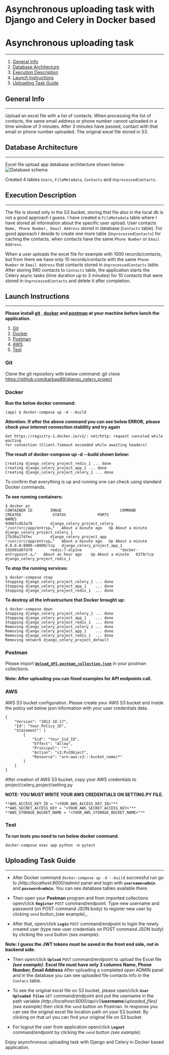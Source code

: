 # Asynchronous uploading task with Django and Celery in Docker based

# Asynchronous uploading task
***
1. [General Info](#general-info)
2. [Database Architecture](#database-architecture)
3. [Execution Description](#execution-description)
4. [Launch Instructions](#launch-instructions)
5. [Uploading Task Guide](#uploading_task_guide)

## General Info
***
Upload an excel file with a list of contacts.
When processing the list of contacts, the same email address or phone number cannot
uploaded in a time window of 3 minutes. After 3 minutes have passed, contact with
that email or phone number uploaded.
The original excel file stored in S3.

## Database Architecture
***
Excel file upload app database architecture shown below:
![Database schema](https://user-images.githubusercontent.com/37728875/213930619-f27d50b1-03ee-4113-8b25-7a06051a4607.JPG)

Created 4 tables `Users`, `FileMetadata`, `Contacts` and `UnprocessedContacts`.

## Execution Description
***
The file is stored only in the S3 bucket, storing that file also in the local db is not a good approach I guess.
I have created a `FileMetadata` table where I have stored all information about the specific user upload.
User contacts `Name, Phone Number, Email Address` stored in database (`Contacts` table).
For good approach I deside to create one more table (`UnprocessedContacts`) for caching the contacts, 
when contacts have the same `Phone Number` or `Email Address`.

When a user uploads the excel file for example with 1000 records/contacts, but from there we have only 10 
records/contacts with the same `Phone Number` or `Email Address` that contacts stored in `UnprocessedContacts` table.
After storing 990 contacts to `Contacts` table, the application starts the Celery async tasks 
(time duration up to 3 minutes) for 10 contacts that were stored in `UnprocessedContacts` and delete it after completion.

## Launch Instructions
***

**Please install [git](https://github.com/git-guides/install-git) , [docker](https://docs.docker.com/engine/install/ubuntu/) and [postman](https://www.postman.com/downloads/) at your machine before lunch the application.**

1. [Git](#git)
2. [Docker](#docker)
3. [Postman](#postman)
4. [AWS](#aws)
5. [Test](#test)

### Git

Clone the git repository with below command:
git clone https://github.com/karbag89/django_celery_project

### Docker

**Run the below docker command:**

```
(app) $ docker-compose up -d --build
```

**Attention: If after the above command you can see below ERROR,** 
**please check your internet connection stability and try again**
```
Get https://registry-1.docker.io/v2/: net/http: request canceled while waiting 
for connection (Client.Timeout exceeded while awaiting headers)
```

**The result of docker-compose up -d --build shown below:**

```
Creating django_celery_project_redis_1 ... done
Creating django_celery_project_app_1 ... done
Creating django_celery_project_celery_1 ... done
```
To confirm that everything is up and running one can check using standard
Docker commands.

**To see running containers:**

```
$ docker ps
CONTAINER ID        IMAGE                          COMMAND                  CREATED              STATUS              PORTS                    NAMES
9d08fcdb3a78        django_celery_project_celery   "/usr/src/app/entryp…"   About a minute ago   Up About a minute                            django_celery_project_celery_1
27b36a17dfec        django_celery_project_app      "/usr/src/app/entryp…"   About a minute ago   Up About a minute   0.0.0.0:8000->8000/tcp   django_celery_project_app_1
15b991d0fd70        redis:7-alpine                 "docker-entrypoint.s…"   About an hour ago    Up About a minute   6379/tcp                 django_celery_project_redis_1

```

**To stop the running services:**

```
$ docker-compose stop
Stopping django_celery_project_celery_1 ... done
Stopping django_celery_project_app_1    ... done
Stopping django_celery_project_redis_1  ... done
```

**To destroy all the infrastructure that Docker brought up:**

```
$ docker-compose down
Stopping django_celery_project_celery_1 ... done
Stopping django_celery_project_app_1    ... done
Stopping django_celery_project_redis_1  ... done
Removing django_celery_project_celery_1 ... done
Removing django_celery_project_app_1    ... done
Removing django_celery_project_redis_1  ... done
Removing network django_celery_project_default
```

### Postman

Please import [**`Upload_API.postman_collection.json`**](https://github.com/karbag89/django_celery_project/blob/main/Upload_API.postman_collection.json) in your postman collections.

**Note: After uploading you can fined examples for API endpoints call.**

### AWS

AWS S3 bucket configuration.
Please create your AWS S3 bucket and inside the policy set below json information with your user credentials data.
```
{
    "Version": "2012-10-17",
    "Id": "Your_Policy_ID",
    "Statement": [
        {
            "Sid": "Your_Sid_ID",
            "Effect": "Allow",
            "Principal": "*",
            "Action": "s3:PutObject",
            "Resource": "arn:aws:s3:::bucket_name/*"
        }
    ]
}
```

After creation of AWS S3 bucket, copy your AWS credentials to project/celery_project/setting.py

**NOTE: YOU MUST WRITE YOUR AWS CREDENTIALS ON SETTING.PY FILE.**

```
**AWS_ACCESS_KEY_ID = "<YOUR_AWS_ACCESS_KEY_ID>"**
**AWS_SECRET_ACCESS_KEY = "<YOUR_AWS_SECRET_ACCESS_KEY>"**
**AWS_STORAGE_BUCKET_NAME = "<YOUR_AWS_STORAGE_BUCKET_NAME>"**
```

### Test

**To run tests you need to run below docker command.**

```
docker-compose exec app python -m pytest
```

## Uploading Task Guide
***
* After Docker command `docker-compose up -d --build` successful run 
go to _(http://localhost:8000/admin)_ panel and login with **`username=admin`** and **`password=admin`**.
You can see database tables available there.

* Then open your **Postman** program and from imported collections open/click **`Register`** `POST` command/endpoint.
Type new username and password (on POST command JSON body) to register new user by clicking `send` button_(see example)_. 

* After that, open/click **`Login`** `POST` command/endpoint to login the newly created user
(type new user credentials on POST command JSON body) by clicking the `send` button _(see example)_.

**Note: I guess the JWT tokens must be saved in the front end side, not in backend side.**

* Then open/click **`Upload`** `POST` command/endpoint to upload the Excel file **_(see example)_**.
**Excel file must have only 3 columns Name, Phone Number, Email Address**
After uploading a completed open ADMIN panel and in the database you can see uploaded file 
contacts info in the `Contacs` table.

* To see the original excel file on S3 bucket, please open/click **`User Uploaded Files`** `GET` command/endpoint 
and put the username in the path variable _(http://localhost:8000/api/v1/**username**/uploaded_files)_ _(see example)_ then click the `send` button on Postman.
In response you can see the original excel file location path on your S3 bucket.
By clicking on that url you can find your original file on S3 bucket.

* For logout the user from application open/click **`Logout`** command/endpoint by clicking the 
`send` button _(see example)_.

Enjoy asynchronous uploading task with Django and Celery in Docker based application.
